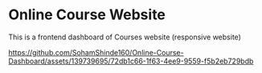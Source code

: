 # Online Course Website 
 This is a frontend dashboard of Courses website (responsive website)




https://github.com/SohamShinde160/Online-Course-Dashboard/assets/139739695/72db1c66-1f63-4ee9-9559-f5b2eb729bdb

